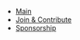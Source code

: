 - [Main](/www-project-aibom/)
- [Join & Contribute](/www-project-aibom/tab_join-and-contribute)
- [Sponsorship](/www-project-aibom/tab_sponsorship)
